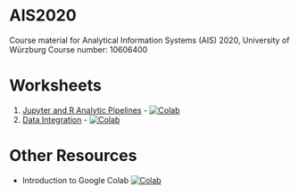 # AIS2020
Course material for Analytical Information Systems (AIS) 2020, University of Würzburg
Course number: 10606400

# Worksheets
1. [Jupyter and R Analytic Pipelines](https://github.com/wi3jmu/AIS2020/blob/master/notebooks/AIS_W01_SS20_Intro.ipynb) - [![Colab](https://colab.research.google.com/assets/colab-badge.svg)](https://colab.research.google.com/github/wi3jmu/AIS2020/blob/master/notebooks/AIS_W02_SS20_data_integration.ipynb) 
2. [Data Integration](https://github.com/wi3jmu/AIS2020/blob/master/notebooks/AIS_W01_SS20_Intro.ipynb) - [![Colab](https://colab.research.google.com/assets/colab-badge.svg)](https://colab.research.google.com/github/wi3jmu/AIS2020/blob/master/notebooks/AIS_W02_SS20_data_integration.ipynb) 

# Other Resources
- Introduction to Google Colab [![Colab](https://colab.research.google.com/assets/colab-badge.svg)](https://colab.research.google.com/notebooks/intro.ipynb)
